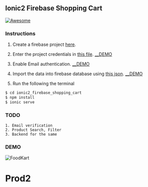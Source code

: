 ## Ionic2 Firebase Shopping Cart
[![Awesome](https://cdn.rawgit.com/sindresorhus/awesome/d7305f38d29fed78fa85652e3a63e154dd8e8829/media/badge.svg)](https://github.com/arjunsk/ionic-firebase-shopping-cart)

### Instructions

1. Create a firebase project [here](https://console.firebase.google.com/).

2. Enter the project credentials in [this file](/src/app/app.module.ts). [__DEMO](/DEMO/demo_firebase_cred.png)

3. Enable Email authentication. [__DEMO](/DEMO/demo_email_auth.png)

4. Import the data into firebase database using [this json](/FIREBASE_DATA/dekene-export.json). [__DEMO](/DEMO/demo_import_json.png)

5. Run the following the terminal

```bash
$ cd ionic2_firebase_shopping_cart
$ npm install 
$ ionic serve
```
### TODO

    1. Email verification
    2. Product Search, Filter
    3. Backend for the same


### DEMO

![FoodKart ](/DEMO/ionic2_shopping_cart.gif)

# Prod2
